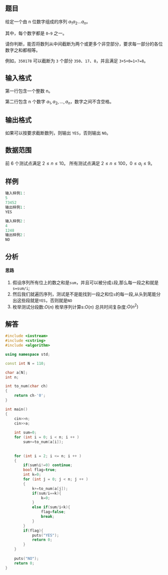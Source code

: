 ## 题目
给定一个由 n 位数字组成的序列 $a_1a_2…a_n$。

其中，每个数字都是 `0∼9` 之一。

请你判断，能否将数列从中间截断为两个或更多个非空部分，要求每一部分的各位数字之和都相等。

例如，`350178` 可以截断为 `3` 个部分 `350`、`17`、`8`，并且满足 `3+5+0=1+7=8`。

## 输入格式
第一行包含一个整数 n。

第二行包含 n 个数字 $a_1,a_2,…,a_n$，数字之间不含空格。

## 输出格式
如果可以按要求截断数列，则输出 `YES`，否则输出 `NO`。

## 数据范围
前 6 个测试点满足 $2≤n≤10$。
所有测试点满足 $2≤n≤100，0≤a_i≤9$。

## 样例
```c++
输入样例1：
5
73452
输出样例1：
YES

输入样例2：
4
1248
输出样例2：
NO
```

## 分析
#### 思路
1. 假设序列所有位上的数之和是`sum`，并且可以被分成`i`段,那么每一段之和就是`s=sum/i`;
2. 然后我们就遍历序列，测试是不是能找到一段之和位`s`的每一段,从头到尾能分出这些段就是`YES`，否则就是`NO`
3. 枚举测试分段数:$O(n)$
   枚举序列计算s:$O(n)$
   总共时间复杂度:$O(n^2)$
   
## 解答
```c++
#include <iostream>
#include <cstring>
#include <algorithm>

using namespace std;

const int N = 110;

char a[N];
int n;

int to_num(char ch)
{
    return ch-'0';
}

int main()
{
    cin>>n;
    cin>>a;
    
    int sum=0;
    for (int i = 0; i < n; i ++ )
        sum+=to_num(a[i]);
    
    
    for (int i = 2; i <= n; i ++ )
    {
        if(sum%i!=0) continue;
        bool flag=true;
        int k=0;
        for (int j = 0; j < n; j ++ )
        {
            k+=to_num(a[j]);
            if(sum/i==k){
                k=0;
            }
            else if(sum/i<k){
                flag=false;
                break;
            }
        }
        if(flag){
            puts("YES");
            return 0;
        }   
    }
    
    puts("NO");
    return 0;
}
```